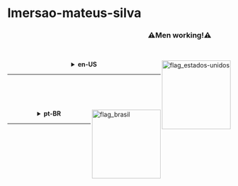 # Imersao-mateus-silva

<h3>                              ⚠Men working!⚠</h3>

<br />

<p>
  <img align="right" height="155em" alt="flag_estados-unidos" 
    src="https://user-images.githubusercontent.com/101602651/175787763-a4c7c47c-5b88-4dba-95c1-acd669f8490b.png">
  <details> 
    <summary align="center"><b>en-US</b></summary>
    <div align="center">
      <b>Release date: 11/28/2022</b>
      </br>
      <i>This is a Full Stack Project and still under construction!</i>
    </div>
  </details>
<p/>
   
<hr/>
<br/>
<br/>
<br/>

<p>
  <img align="right" height="155em" alt="flag_brasil" 
    src="https://user-images.githubusercontent.com/101602651/175787800-ac6e93b9-8679-4f4a-8848-5ff748577818.png">
  <details>
    <summary align="center"><b>pt-BR</b></summary>
    <div align="center">
      <b>Data de lançamento: 28/11/2022</b>
      <br/>
      <i>Este é um Projeto Full Stack e continua em construção!</i>
    </div>
  </details> 
</p>

<hr/>
